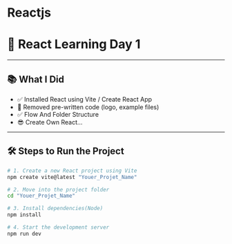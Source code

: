 # Reactjs

# 🚀 React Learning Day 1 
---
## 📚 What I Did

- ✅ Installed React using Vite / Create React App  
- 🧹 Removed pre-written code (logo, example files)
- ✅ Flow And Folder Structure
- 😎 Create Own React...

---

## 🛠️ Steps to Run the Project

```bash
# 1. Create a new React project using Vite
npm create vite@latest "Youer_Projet_Name"

# 2. Move into the project folder
cd "Youer_Projet_Name"

# 3. Install dependencies(Node)
npm install 

# 4. Start the development server
npm run dev
